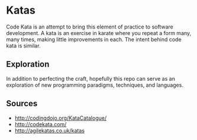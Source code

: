 # Katas

Code Kata is an attempt to bring this element of practice to software development.
A kata is an exercise in karate where you repeat a form many, many times, making little improvements in each. The intent behind code kata is similar.


## Exploration

In addition to perfecting the craft, hopefully this repo can serve as an exploration of new
programming paradigms, techniques, and languages.


## Sources
- http://codingdojo.org/KataCatalogue/
- http://codekata.com/
- http://agilekatas.co.uk/katas
